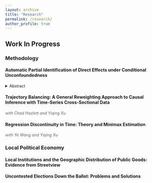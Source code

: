 ```yaml
---
layout: archive
title: "Research"
permalink: /research/
author_profile: true
---
```


<style>
  .page__content h2 {
    border-bottom: 1px solid #f2f3f3;
    padding-bottom: 0.5em;
    margin-top: 2em;
  }
  .page__content h3 {
    margin-top: 1.5em;
  }
  .page__content h4 {
    margin-top: 1em;
    margin-bottom: 0.5em;
    font-size: 1.5em;  /* Adjust this value as needed */
  }
  details {
    margin-top: 0.5em;
    margin-bottom: 1em;
  }
  summary {
    cursor: pointer;
    font-weight: italic;
    font-size: 0.9em;  /* Make the abstract button smaller */
  }
  details p {
    margin-top: 0.5em;
    margin-left: 1em;
    font-style: italic;
    font-size: 0.9em;  /* Make the abstract text slightly smaller */
  }
  .coauthors {
    font-size: 0.9em;
    color: #666;
    font-style: italic;
  }
</style>

## Work In Progress

### Methodology

#### Automatic Partial Identification of Direct Effects under Conditional Unconfoundedness

<details>
  <summary>Abstract</summary>
  <p>This paper develops a practical and performant algorithm for estimating sharp bounds on principal strata direct effects. I extend work on attrition problems to provide a nonparametric estimator under conditional unconfoundedness and monotonicity, more tenable assumptions than needed in popular methods for direct effect estimation. The estimator learns nuisance parameters via random forests and then learns the debiasing correction terms directly via a neural network. This approach blends the advantages of kernel-based quantile regression methods while improving finite-sample performance relative to plug-in estimation of the correction terms. I demonstrate the performance of the algorithm in simulations and apply the bounds to revisit canonical mediation problems in political science.</p>
</details>

#### Trajectory Balancing: A General Reweighting Approach to Causal Inference with Time-Series Cross-Sectional Data
<span class="coauthors">with Chad Hazlett and Yiqing Xu</span>

#### Regression Discontinuity in Time: Theory and Minimax Estimation
<span class="coauthors">with Ye Wang and Yiqing Xu</span>

### Local Political Economy

#### Local Institutions and the Geographic Distribution of Public Goods: Evidence from Streetview

#### Uncontested Elections Down the Ballot: Problems and Solutions

<!--- 
* Minimax Adjustments for Spatial Confounding _(with Apoorva Lal)_ 
* Natural Amenities and Political Incentives: Evidence from Climate Change _(with Janet Malzahn)_
* Does Politics Need Tiebout? Local Distributive Politics and Residential Sorting
* The Chief and the Sheriff: Election vs. Appointment in Municipal Policing _(with Shun Yamaya)_
-->